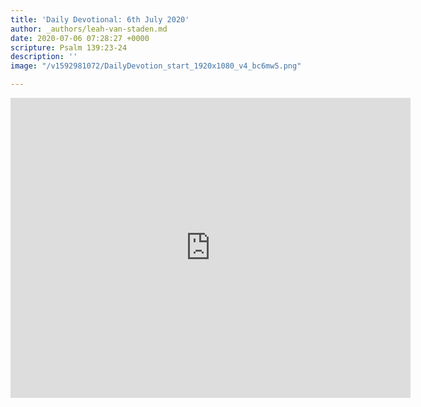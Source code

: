```yaml
---
title: 'Daily Devotional: 6th July 2020'
author: _authors/leah-van-staden.md
date: 2020-07-06 07:28:27 +0000
scripture: Psalm 139:23-24
description: ''
image: "/v1592981072/DailyDevotion_start_1920x1080_v4_bc6mw5.png"

---
```

<iframe src="https://player.vimeo.com/video/435642023" width="640" height="480" frameborder="0" allow="autoplay; fullscreen" allowfullscreen></iframe>